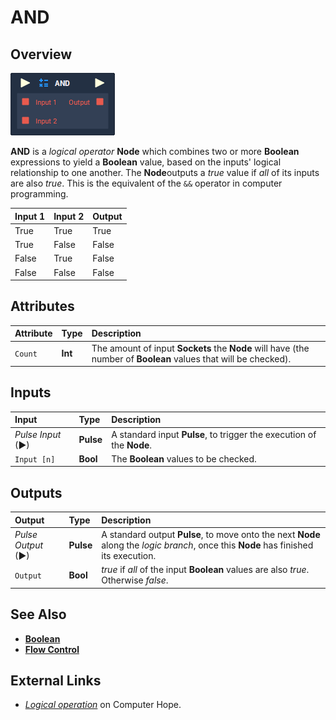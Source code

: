 # AND

## Overview

![The And Node.](../.gitbook/assets/node-and.png)

**AND** is a _logical operator_ **Node** which combines two or more **Boolean** expressions to yield a **Boolean** value, based on the inputs' logical relationship to one another. The **Node**outputs a _true_ value if _all_ of its inputs are also _true_. This is the equivalent of the `&&` operator in computer programming.

| Input 1 | Input 2 | Output |
| :--- | :--- | :--- |
| True | True | True |
| True | False | False |
| False | True | False |
| False | False | False |

## Attributes

| Attribute | Type | Description |
| :--- | :--- | :--- |
| `Count` | **Int** | The amount of input **Sockets** the **Node** will have \(the number of **Boolean** values that will be checked\). |

## Inputs

| Input | Type | Description |
| :--- | :--- | :--- |
| _Pulse Input_ \(►\) | **Pulse** | A standard input **Pulse**, to trigger the execution of the **Node**. |
| `Input [n]` | **Bool** | The **Boolean** values to be checked. |

## Outputs

| Output | Type | Description |
| :--- | :--- | :--- |
| _Pulse Output_ \(►\) | **Pulse** | A standard output **Pulse**, to move onto the next **Node** along the _logic branch_, once this **Node** has finished its execution. |
| `Output` | **Bool** | _true_ if _all_ of the input **Boolean** values are also _true_. Otherwise _false_. |

## See Also

* [**Boolean**](boolean.md)
* [**Flow Control**](../flow-control/)

## External Links

* [_Logical operation_](https://www.computerhope.com/jargon/l/logioper.htm) on Computer Hope.

